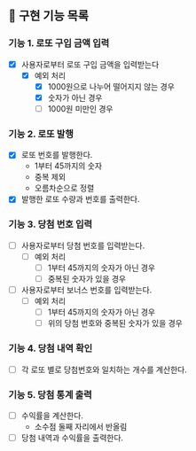 ## 📝 구현 기능 목록

### 기능 1. 로또 구입 금액 입력

- [x] 사용자로부터 로또 구입 금액을 입력받는다
  - [x] 예외 처리
    - [x] 1000원으로 나누어 떨어지지 않는 경우
    - [x] 숫자가 아닌 경우
    - [ ] 1000원 미만인 경우

### 기능 2. 로또 발행

- [x] 로또 번호를 발행한다.
  - 1부터 45까지의 숫자
  - 중복 제외
  - 오름차순으로 정렬
- [x] 발행한 로또 수량과 번호를 출력한다.

### 기능 3. 당첨 번호 입력

- [ ] 사용자로부터 당첨 번호를 입력받는다.
  - [ ] 예외 처리
    - [ ] 1부터 45까지의 숫자가 아닌 경우
    - [ ] 중복된 숫자가 있을 경우
- [ ] 사용자로부터 보너스 번호를 입력받는다.
  - [ ] 예외 처리
    - [ ] 1부터 45까지의 숫자가 아닌 경우
    - [ ] 위의 당첨 번호와 중복된 숫자가 있을 경우

### 기능 4. 당첨 내역 확인

- [ ] 각 로또 별로 당첨번호와 일치하는 개수를 계산한다.

### 기능 5. 당첨 통계 출력

- [ ] 수익률을 계산한다.
  - 소수점 둘째 자리에서 반올림
- [ ] 당첨 내역과 수익률을 출력한다.
